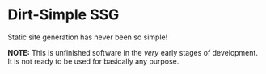 # Dirt-Simple SSG

Static site generation has never been so simple!

**NOTE:** This is unfinished software in the *very* early stages of development. It is not ready to be used for basically any purpose.
